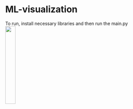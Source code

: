 # ML-visualization

To run, install necessary libraries and then run the main.py
<img src="https://github.com/lej0hn/ML-visualization/assets/72049569/05c768dc-4366-4eae-bab2-2d9ad736cbc2" width=25%, height=25%>
